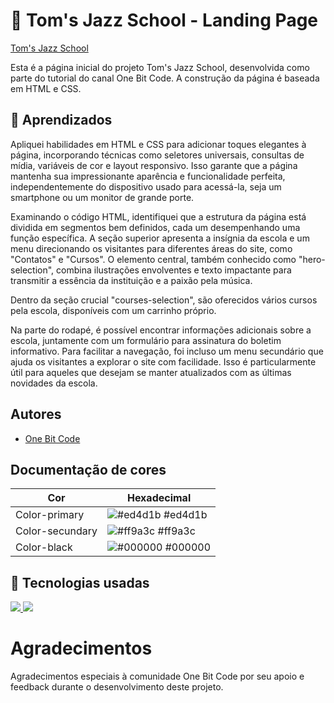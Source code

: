# 🎷 Tom's Jazz School - Landing Page

[Tom's Jazz School](https://ana-livia-castro.github.io/lptoms-jazz-school/)

Esta é a página inicial do projeto Tom's Jazz School, desenvolvida como parte do tutorial do canal One Bit Code. A construção da página é baseada em HTML e CSS.

## 📖 Aprendizados

Apliquei habilidades em HTML e CSS para adicionar toques elegantes à página, incorporando técnicas como seletores universais, consultas de mídia, variáveis de cor e layout responsivo. Isso garante que a página mantenha sua impressionante aparência e funcionalidade perfeita, independentemente do dispositivo usado para acessá-la, seja um smartphone ou um monitor de grande porte.

Examinando o código HTML, identifiquei que a estrutura da página está dividida em segmentos bem definidos, cada um desempenhando uma função específica. A seção superior apresenta a insígnia da escola e um menu direcionando os visitantes para diferentes áreas do site, como "Contatos" e "Cursos". O elemento central, também conhecido como "hero-selection", combina ilustrações envolventes e texto impactante para transmitir a essência da instituição e a paixão pela música.

Dentro da seção crucial "courses-selection", são oferecidos vários cursos pela escola, disponíveis com um carrinho próprio.

Na parte do rodapé, é possível encontrar informações adicionais sobre a escola, juntamente com um formulário para assinatura do boletim informativo. Para facilitar a navegação, foi incluso um menu secundário que ajuda os visitantes a explorar o site com facilidade. Isso é particularmente útil para aqueles que desejam se manter atualizados com as últimas novidades da escola.

## Autores

- [One Bit Code](https://www.onebitcode.com/projetoaulas)

## Documentação de cores

| Cor             | Hexadecimal                                                      |
| --------------- | ---------------------------------------------------------------- |
| Color-primary   | ![#ed4d1b](https://via.placeholder.com/10/ed4d1b?text=+) #ed4d1b |
| Color-secundary | ![#ff9a3c](https://via.placeholder.com/10/ff9a3c?text=+) #ff9a3c |
| Color-black     | ![#000000](https://via.placeholder.com/10/000?text=+) #000000    |

## 🚀 Tecnologias usadas

<a href="https://skillicons.dev">
    <img src="https://skillicons.dev/icons?i=html" />
    <img src="https://skillicons.dev/icons?i=css" />
  </a>

# Agradecimentos

Agradecimentos especiais à comunidade One Bit Code por seu apoio e feedback durante o desenvolvimento deste projeto.
